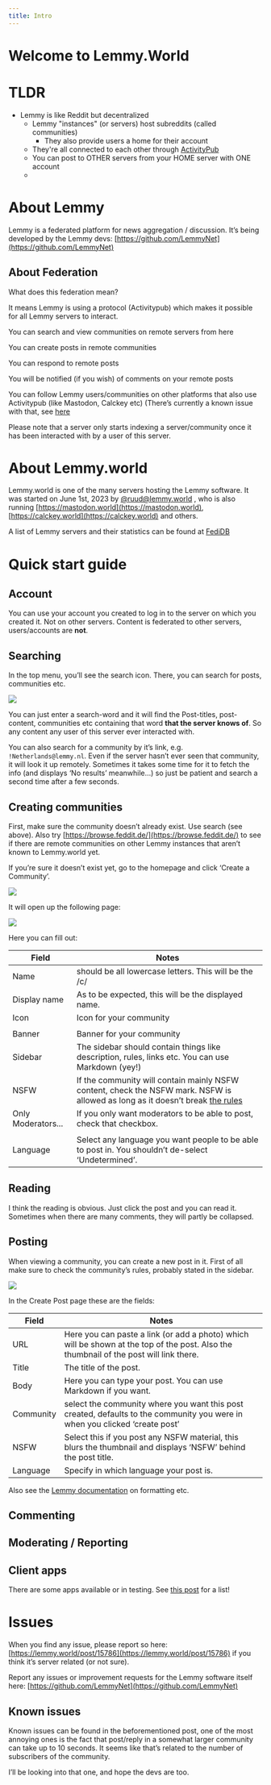 ```yaml
---
title: Intro
---
```


# Welcome to Lemmy.World

# TLDR

- Lemmy is like Reddit but decentralized
  - Lemmy "instances" (or servers) host subreddits (called communities)
    - They also provide users a home for their account
  - They're all connected to each other through [ActivityPub](https://activitypub.rocks/)
  - You can post to OTHER servers from your HOME server with ONE account
  -

# About Lemmy

Lemmy is a federated platform for news aggregation / discussion. It’s being developed by the Lemmy devs: [https://github.com/LemmyNet](https://github.com/LemmyNet)

## About Federation

What does this federation mean?

It means Lemmy is using a protocol (Activitypub) which makes it possible for all Lemmy servers to interact.

You can search and view communities on remote servers from here

You can create posts in remote communities

You can respond to remote posts

You will be notified (if you wish) of comments on your remote posts

You can follow Lemmy users/communities on other platforms that also use Activitypub (like Mastodon, Calckey etc) (There’s currently a known issue with that, see [here](https://lemmy.world/post/15786)

Please note that a server only starts indexing a server/community once it has been interacted with by a user of this server.

# About Lemmy.world

Lemmy.world is one of the many servers hosting the Lemmy software. It was started on June 1st, 2023 by [@ruud@lemmy.world](https://lemmy.world/u/ruud) , who is also running [https://mastodon.world](https://mastodon.world), [https://calckey.world](https://calckey.world) and others.

A list of Lemmy servers and their statistics can be found at [FediDB](https://fedidb.org/software/lemmy)

# Quick start guide

## Account

You can use your account you created to log in to the server on which you created it. Not on other servers. Content is federated to other servers, users/accounts are **not**.

## Searching

In the top menu, you’ll see the search icon. There, you can search for posts, communities etc.

![](https://lemmy.world/pictrs/image/1cd03dea-443b-4a92-ba87-5b45561200fd.png)

You can just enter a search-word and it will find the Post-titles, post-content, communities etc containing that word **that the server knows of**. So any content any user of this server ever interacted with.

You can also search for a community by it’s link, e.g. `!Netherlands@lemmy.nl`. Even if the server hasn’t ever seen that community, it will look it up remotely. Sometimes it takes some time for it to fetch the info (and displays ‘No results’ meanwhile…) so just be patient and search a second time after a few seconds.

## Creating communities

First, make sure the community doesn’t already exist. Use search (see above). Also try [https://browse.feddit.de/](https://browse.feddit.de/) to see if there are remote communities on other Lemmy instances that aren’t known to Lemmy.world yet.

If you’re sure it doesn’t exist yet, go to the homepage and click ‘Create a Community’.

![](https://lemmy.world/pictrs/image/d49e3218-fcee-4dc6-8879-7b5a4986da4d.png)

It will open up the following page:

![](https://lemmy.world/pictrs/image/b03c9fb1-69ba-43b5-985f-97c3820e146a.png)

Here you can fill out:

| Field              | Notes                                                                                                                                                      |
| ------------------ | ---------------------------------------------------------------------------------------------------------------------------------------------------------- |
| Name               | should be all lowercase letters. This will be the /c/                                                                                                      |
| Display name       | As to be expected, this will be the displayed name.                                                                                                        |
| Icon               | Icon for your community                                                                                                                                    |
|                    |                                                                                                                                                            |
| Banner             | Banner for your community                                                                                                                                  |
| Sidebar            | The sidebar should contain things like description, rules, links etc. You can use Markdown (yey!)                                                          |
| NSFW               | If the community will contain mainly NSFW content, check the NSFW mark. NSFW is allowed as long as it doesn’t break [the rules](https://legal.lemmy.world) |
| Only Moderators... | If you only want moderators to be able to post, check that checkbox.                                                                                       |
|                    |                                                                                                                                                            |
| Language           | Select any language you want people to be able to post in. You shouldn’t de-select ‘Undetermined’.                                                         |

## Reading

I think the reading is obvious. Just click the post and you can read it. Sometimes when there are many comments, they will partly be collapsed.

## Posting

When viewing a community, you can create a new post in it. First of all make sure to check the community’s rules, probably stated in the sidebar.

![](https://lemmy.world/pictrs/image/bf81a5f5-997d-42e0-8544-5051cf9657d7.png)

In the Create Post page these are the fields:

| Field     | Notes                                                                                                                                  |
| --------- | -------------------------------------------------------------------------------------------------------------------------------------- |
| URL       | Here you can paste a link (or add a photo) which will be shown at the top of the post. Also the thumbnail of the post will link there. |
| Title     | The title of the post.                                                                                                                 |
| Body      | Here you can type your post. You can use Markdown if you want.                                                                         |
| Community | select the community where you want this post created, defaults to the community you were in when you clicked ‘create post’            |
| NSFW      | Select this if you post any NSFW material, this blurs the thumbnail and displays ‘NSFW’ behind the post title.                         |
| Language  | Specify in which language your post is.                                                                                                |

Also see the [Lemmy documentation](https://join-lemmy.org/docs/en/users/02-media.html) on formatting etc.

## Commenting

## Moderating / Reporting

## Client apps

There are some apps available or in testing. See [this post](https://lemmy.world/post/465785) for a list!

# Issues

When you find any issue, please report so here: [https://lemmy.world/post/15786](https://lemmy.world/post/15786) if you think it’s server related (or not sure).

Report any issues or improvement requests for the Lemmy software itself here: [https://github.com/LemmyNet](https://github.com/LemmyNet)

## Known issues

Known issues can be found in the beforementioned post, one of the most annoying ones is the fact that post/reply in a somewhat larger community can take up to 10 seconds. It seems like that’s related to the number of subscribers of the community.

I’ll be looking into that one, and hope the devs are too.
